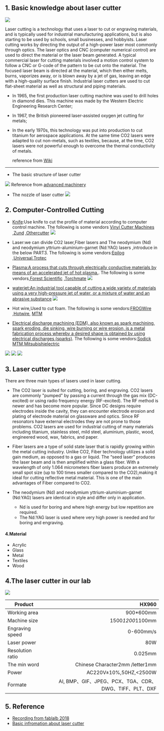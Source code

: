 ## 1. Basic knowledge about laser cutter

![](https://gitlab.com/picbed/bed/uploads/544c5974ab0d136f2ea1d8b958295072/laser-cut.gif
)

Laser cutting is a technology that uses a laser to cut or engraving materials, and is typically used for industrial manufacturing applications, but is also starting to be used by schools, small businesses, and hobbyists. Laser cutting works by directing the output of a high-power laser most commonly through optics. The laser optics and CNC (computer numerical control) are used to direct the material or the laser beam generated. A typical commercial laser for cutting materials involved a motion control system to follow a CNC or G-code of the pattern to be cut onto the material. The focused laser beam is directed at the material, which then either melts, burns, vaporizes away, or is blown away by a jet of gas, leaving an edge with a high-quality surface finish. Industrial laser cutters are used to cut flat-sheet material as well as structural and piping materials.


* In 1965, the first production laser cutting machine was used to drill holes in diamond dies. This machine was made by the Western Electric Engineering Research Center; 
* In 1967, the British pioneered laser-assisted oxygen jet cutting for metals;
* In the early 1970s, this technology was put into production to cut titanium for aerospace applications. At the same time CO2 lasers were adapted to cut non-metals, such as textiles, because, at the time, CO2 lasers were not powerful enough to overcome the thermal conductivity of metals.
  
   reference from [Wiki](https://en.wikipedia.org/wiki/Laser_cutting)
***



* The basic structure of laser cutter

![](https://gitlab.com/picbed/bed/uploads/56743b8fe5e398e3c1a3562977543f97/cnc-laser-system.png)
Reference from [advanced machinery](https://am.co.za/laser/cabinet)



* The nozzle of laser cutter
![](https://gitlab.com/picbed/bed/uploads/9f62d3f7d32249b67301603249d1d919/LaserCutter.jpg
)



## 2. Computer-Controlled Cutting
* [Knife](https://www.youtube.com/watch?v=PG9lJOnNTzQ):Use knife to cut the profile of material according to computer control machine. The following is some vendors [Vinyl Cutter Machines](https://www.rolanddga.com/products/vinyl-cutters) ,[Zund](https://www.zund.com/en) ,[Othercutter](https://www.youtube.com/watch?v=PG9lJOnNTzQ)
  ![](https://gitlab.com/picbed/bed/uploads/b632e9d47d801a0e7dc233cb9afe85e3/VINLY.png)
 
 
* Laser:we can divide  CO2 laser,Fiber lasers and The neodymium (Nd) and neodymium yttrium-aluminium-garnet (Nd:YAG) lasers ,introduce in the below PART3. The following is some vendors:[Epilog](https://www.epiloglaser.com/laser-machines/product-line.htm) ,[Universal](https://www.ulsinc.com/technology/products),[Trotec](https://www.troteclaser.com/) 
     
* [Plasma:A process that cuts through electrically conductive materials by means of an accelerated jet of hot plasma.](https://en.wikipedia.org/wiki/Plasma_cutting). The following is some vendors,[Forest Scientific](http://forestscientific.com/cnc-plasma-cutters/) ,[Torchmate](https://torchmate.com/how-to-choose)
![](https://gitlab.com/picbed/bed/uploads/a0a3eaaac5305b1d6e4d096a24ba3fe7/PlasmaCutteractionpix.jpg)

* [waterjet:An industrial tool capable of cutting a wide variety of materials using a very high-pressure jet of water, or a mixture of water and an abrasive substance](https://en.wikipedia.org/wiki/Water_jet_cutter)
![](https://gitlab.com/picbed/bed/uploads/22d4518258963a56bf19a5c66e4dbcc0/abrasive-waterjet.gif)

* Hot wire,Used to cut foam. The following is some vendors:[FROGWire](http://www.3dcutting.com/solutions/frogwire.html) ,[Hotwire](https://hotwiresystems.com/hot-wire-cnc-foam-cutters/), [MTM](http://ng.cba.mit.edu/show/video/14.08.modular.mp4)
* [Electrical discharge machining (EDM), also known as spark machining, spark eroding, die sinking, wire burning or wire erosion, is a metal fabrication process whereby a desired shape is obtained by using electrical discharges (sparks)](https://en.wikipedia.org/wiki/Electrical_discharge_machining). The following is some vendors:[Sodick MTM](https://www.sodick.com/),[Mitsubishielectric](https://www.mitsubishielectric.co.jp/fa/products/mecha/edm/premium/index.html)

![](https://gitlab.com/picbed/bed/uploads/3abfee1919052b48973291dffe78a9c2/edm1.jpg)
![](https://gitlab.com/picbed/bed/uploads/4a943064c01aab8550101aa55d06dfa1/edm2.jpg)
![](https://gitlab.com/picbed/bed/uploads/2547df2f87a855d0f7f661260c1344f2/Electrical_discharge_Machining.gif)
## 3. Laser cutter type

There are three main types of lasers used in laser cutting. 
* The CO2 laser is suited for cutting, boring, and engraving. CO2 lasers are commonly "pumped" by passing a current through the gas mix (DC-excited) or using radio frequency energy (RF-excited). The RF method is newer and has become more popular. Since DC designs require electrodes inside the cavity, they can encounter electrode erosion and plating of electrode material on glassware and optics. Since RF resonators have external electrodes they are not prone to those problems. CO2 lasers are used for industrial cutting of many materials including titanium, stainless steel, mild steel, aluminium, plastic, wood, engineered wood, wax, fabrics, and paper. 
* Fiber lasers are a type of solid state laser that is rapidly growing within the metal cutting industry. Unlike CO2, Fiber technology utilizes a solid gain medium, as opposed to a gas or liquid. The “seed laser” produces the laser beam and is then amplified within a glass fiber. With a wavelength of only 1.064 micrometers fiber lasers produce an extremely small spot size (up to 100 times smaller compared to the CO2),making it ideal for cutting reflective metal material. This is one of the main advantages of Fiber compared to CO2.


* The neodymium (Nd) and neodymium yttrium-aluminium-garnet (Nd:YAG) lasers are identical in style and differ only in application.
  *  Nd is used for boring and where high energy but low repetition are required. 
  *  The Nd:YAG laser is used where very high power is needed and for boring and engraving. 


#### 4.Material

* Acrylic
* Glass
* Metal
* Textiles
* Wood






## 4.The laser cutter in our lab

![](https://gitlab.com/picbed/bed/uploads/1940a8cbe0f567c4b2e3adc15fee716a/WechatIMG80.jpeg
)


|Product|HX960      | 
| ------------- |-----:|	
|Working area|900*600mm|
|Machine size |1500*1200*1100mm    | 
| Engraving speed|0-600mm/s|   	
| Laser power|80W  |
|Resolution ratio|0.025mm|
|The min word|Chinese Character2mm /letter1mm|
|Power|AC220V±10%,50HZ,<2500W|
|Formate|AI, BMP、GIF、JPEG、PCX、TGA、CDR、DWG、TIFF、PLT、DXF|
	


## 5. Reference
* [Recording from fablalb 2018](http://fab.academany.org/2018/lectures/fab-20180207.html)
* [Basic infromation about laser cutter](http://academy.cba.mit.edu/classes/computer_cutting/index.html)
